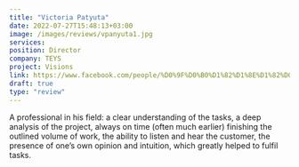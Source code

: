 ```yaml
---
title: "Victoria Patyuta"
date: 2022-07-27T15:48:13+03:00
image: /images/reviews/vpanyuta1.jpg
services:
position: Director
company: TEYS
project: Visions
link: https://www.facebook.com/people/%D0%9F%D0%B0%D1%82%D1%8E%D1%82%D0%B0-%D0%92%D1%96%D0%BA%D1%82%D0%BE%D1%80%D1%96%D1%8F/pfbid0XoK25ZwLiWQBorn1aEQHRZA5a9svL53x8k8rLTY36czDZ3UNQB4EJnHYoAFdhktgl/
draft: true
type: "review"
---
```


A professional in his field: a clear understanding of the tasks, a deep analysis of the project, always on time (often much earlier) finishing the outlined volume of work, the ability to listen and hear the customer, the presence of one’s own opinion and intuition, which greatly helped to fulfil tasks. 